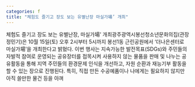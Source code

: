 ```yaml
---
categories: f
title: "체험도 즐기고 장도 보는 유별난장 마실가場’ 개최"
---
```

체험도 즐기고 장도 보는 유별난장, 마실가場’ 개최광주광역시봉선청소년문화의집(관장 정민기)은 10월 15일(토) 오후 2시부터 5시까지 봉선1동 근린공원에서 ‘더나은센터로 마실가場’을 개최한다고 밝혔다. 이번 행사는 지속가능한 발전목표(SDGs)와 주민들의 자발적 참여로 운영되는 공유장터를 접목시켜 사용하지 않는 물품을 판매 및 나누는 공유활동을 통해 지역 주민들의 환경문제 인식을 개선하고, 자원 순환과 재능기부 활동을 할 수 있는 장으로 진행된다. 특히, 직접 만든 수공예품이나 나에게는 필요하지 않지만 아직 쓸만한 물건 등을 아껴